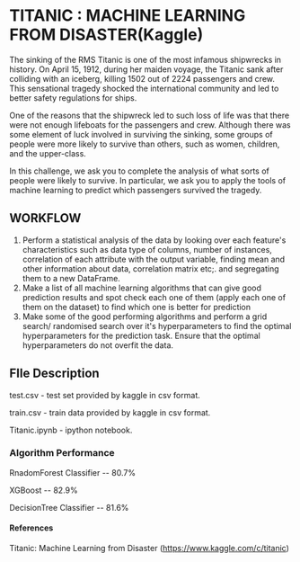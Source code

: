 # TITANIC : MACHINE LEARNING FROM DISASTER(Kaggle)

The sinking of the RMS Titanic is one of the most infamous shipwrecks in history. On April 15, 1912, during her maiden voyage, the Titanic sank after colliding with an iceberg, killing 1502 out of 2224 passengers and crew. This sensational tragedy shocked the international community and led to better safety regulations for ships.

One of the reasons that the shipwreck led to such loss of life was that there were not enough lifeboats for the passengers and crew. Although there was some element of luck involved in surviving the sinking, some groups of people were more likely to survive than others, such as women, children, and the upper-class.

In this challenge, we ask you to complete the analysis of what sorts of people were likely to survive. In particular, we ask you to apply the tools of machine learning to predict which passengers survived the tragedy.

## WORKFLOW
1. Perform a statistical analysis of the data by looking over each feature's characteristics such as data type of columns, number of instances, correlation of each attribute with the output variable, finding mean and other information about data, correlation matrix etc;. and segregating them to a new DataFrame.
2. Make a list of all machine learning algorithms that can give good prediction results and spot check each one of them (apply each one of them on the dataset) to find which one is better for prediction
3. Make some of the good performing algorithms and perform a grid search/ randomised search over it's hyperparameters to find the optimal hyperparameters for the prediction task. Ensure that the optimal hyperparameters do not overfit the data.

## FIle Description
test.csv - test set provided by kaggle in csv format.

train.csv - train data provided by kaggle in csv format.

Titanic.ipynb - ipython notebook.

### Algorithm Performance
RnadomForest Classifier -- 80.7%

XGBoost                 -- 82.9% 

DecisionTree Classifier --  81.6%

#### References
Titanic: Machine Learning from Disaster (https://www.kaggle.com/c/titanic)
